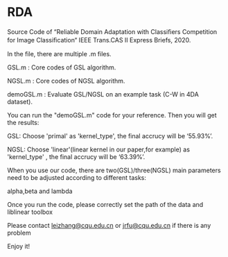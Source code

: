 # RDA
Source Code of “Reliable Domain Adaptation with Classiﬁers Competition for Image Classiﬁcation“ IEEE Trans.CAS II Express Briefs, 2020. 

In the file, there are multiple .m files.

GSL.m : Core codes of GSL algorithm.

NGSL.m : Core codes of NGSL algorithm.

demoGSL.m : Evaluate GSL/NGSL on an example task (C-W in 4DA dataset).

You can run the "demoGSL.m" code for your reference. Then you will get the results:

GSL: Choose 'primal' as 'kernel_type', the final accrucy will be ‘55.93%’.

NGSL: Choose 'linear'(linear kernel in our paper,for example) as 'kernel_type' , the final accrucy will be ‘63.39%’.

When you use our code, there are two(GSL)/three(NGSL) main parameters need to be adjusted according to different tasks:

alpha,beta and lambda

Once you run the code, please correctly set the path of the data and liblinear toolbox

Please contact leizhang@cqu.edu.cn or jrfu@cqu.edu.cn if there is any problem

Enjoy it!
